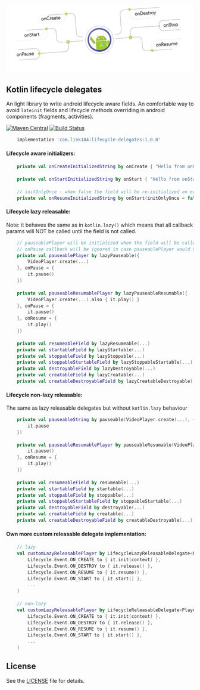 ![logo](https://github.com/Link184/Lifecycle-Delegates/blob/main/header.png)

Kotlin lifecycle delegates
---

An light library to write android lifecycle aware fields. An comfortable way to avoid `lateinit`
fields and lifecycle methods overriding in android components (fragments, activities).

[![Maven Central](https://maven-badges.herokuapp.com/maven-central/com.link184/lifecycle-delegates/badge.svg)](https://maven-badges.herokuapp.com/maven-central/com.link184/lifecycle-delegates)
[![Build Status](https://travis-ci.com/Link184/Lifecycle-Delegates.svg?branch=main)](https://travis-ci.com/Link184/Lifecycle-Delegates)

```gradle
    implementation 'com.link184:lifecycle-delegates:1.0.0'
```

#### Lifecycle aware initializers:
```kotlin
    private val onCreateInitializedString by onCreate { "Hello from onCreate()" }

    private val onStartInitializedString by onStart { "Hello from onStart()" }

    // initOnlyOnce - when false the field will be re-initialized on each onStart() event
    private val onResumeInitializedString by onStart(initOnlyOnce = false) { "Hello from onResume()" }
```

#### Lifecycle lazy releasable:

Note: it behaves the same as in `kotlin.lazy()` which means that all callback params will NOT be called
until the field is not called.
```kotlin
    // pauseablePlayer will be initialized when the field will be called for first time, the same as kotlin.lazy()
    // onPause callback will be ignored in case pauseablePlayer would not have been used before
    private val pauseablePlayer by lazyPauseable({
        VideoPlayer.create(...)
    }, onPause = {
        it.pause()
    })

    private val pauseableResumablePlayer by lazyPauseableResumable({
        VideoPlayer.create(...).also { it.play() }
    }, onPause = {
        it.pause()
    }, onResume = {
        it.play()
    })

    private val resumeableField by lazyResumeable(...)
    private val startableField by lazyStartable(...)
    private val stoppableField by lazyStoppable(...)
    private val stoppableStartableField by lazyStoppableStartable(...)
    private val destroyableField by lazyDestroyable(...)
    private val creatableField by lazyCreatable(...)
    private val creatableDestroyableField by lazyCreatableDestroyable(...)
```

#### Lifecycle non-lazy releasable:

The same as lazy releasable delegates but without `kotlin.lazy` behaviour

```kotlin
    private val pauseableString by pauseable(VideoPlayer.create(...), {
        it.pause
    })

    private val pauseableResumablePlayer by pauseableResumable(VideoPlayer.create(...), onPause = {
        it.pause()
    }, onResume = {
        it.play()
    })

    private val resumeableField by resumeable(...)
    private val startableField by startable(...)
    private val stoppableField by stoppable(...)
    private val stoppableStartableField by stoppableStartable(...)
    private val destroyableField by destroyable(...)
    private val creatableField by creatable(...)
    private val creatableDestroyableField by creatableDestroyable(...)
```

#### Own more custom releasable delegate implementation:
```kotlin
    // lazy
    val customLazyReleasablePlayer by LifecycleLazyReleasableDelegate<Player>({ Player.create(context) },
        Lifecycle.Event.ON_CREATE to { it.init(context) },
        Lifecycle.Event.ON_DESTROY to { it.release() },
        Lifecycle.Event.ON_RESUME to { it.resume() },
        Lifecycle.Event.ON_START to { it.start() },
        ...
    )

    // non-lazy
    val customLazyReleasablePlayer by LifecycleReleasableDelegate<Player>(Player.create(),
        Lifecycle.Event.ON_CREATE to { it.init(context) },
        Lifecycle.Event.ON_DESTROY to { it.release() },
        Lifecycle.Event.ON_RESUME to { it.resume() },
        Lifecycle.Event.ON_START to { it.start() },
        ...
    )
```

License
-------
See the [LICENSE][1] file for details.

[1]: https://github.com/Link184/Lifecycle-Delegates/blob/main/LICENSE
